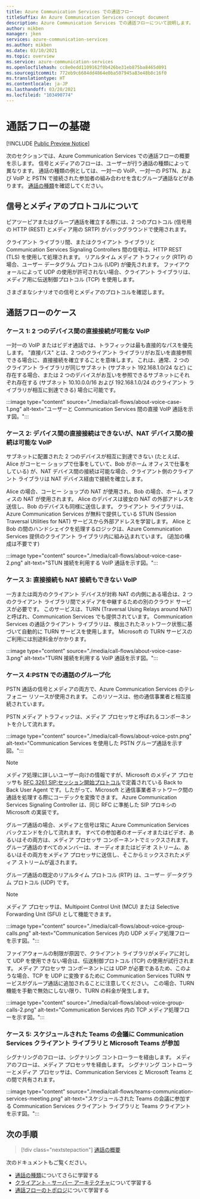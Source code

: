 ```yaml
---
title: Azure Communication Services での通話フロー
titleSuffix: An Azure Communication Services concept document
description: Azure Communication Services での通話フローについて説明します。
author: mikben
manager: jken
services: azure-communication-services
ms.author: mikben
ms.date: 03/10/2021
ms.topic: overview
ms.service: azure-communication-services
ms.openlocfilehash: cc8e0edd1109162f0b426be31eb875ba8465d091
ms.sourcegitcommit: 772eb9c6684dd4864e0ba507945a83e48b8c16f0
ms.translationtype: HT
ms.contentlocale: ja-JP
ms.lasthandoff: 03/20/2021
ms.locfileid: "103490774"
---
```

# <a name="call-flow-basics"></a>通話フローの基礎

[!INCLUDE [Public Preview Notice](../includes/public-preview-include.md)]

次のセクションでは、Azure Communication Services での通話フローの概要を示します。 信号とメディアのフローは、ユーザーが行う通話の種類によって異なります。 通話の種類の例としては、一対一の VoIP、一対一の PSTN、および VoIP と PSTN で接続された参加者の組み合わせを含むグループ通話などがあります。 [通話の種類](./voice-video-calling/about-call-types.md)を確認してください。

## <a name="about-signaling-and-media-protocols"></a>信号とメディアのプロトコルについて

ピアツーピアまたはグループ通話を確立する際には、2 つのプロトコル (信号用の HTTP (REST) とメディア用の SRTP) がバックグラウンドで使用されます。

クライアント ライブラリ間、またはクライアント ライブラリと Communication Services Signaling Controllers 間の信号は、HTTP REST (TLS) を使用して処理されます。 リアルタイム メディア トラフィック (RTP) の場合、ユーザー データグラム プロトコル (UDP) が優先されます。 ファイアウォールによって UDP の使用が許可されない場合、クライアント ライブラリは、メディア用に伝送制御プロトコル (TCP) を使用します。

さまざまなシナリオでの信号とメディアのプロトコルを確認します。

## <a name="call-flow-cases"></a>通話フローのケース

### <a name="case-1-voip-where-a-direct-connection-between-two-devices-is-possible"></a>ケース 1: 2 つのデバイス間の直接接続が可能な VoIP

一対一の VoIP またはビデオ通話では、トラフィックは最も直接的なパスを優先します。 "直接パス" とは、2 つのクライアント ライブラリがお互いを直接参照できる場合に、直接接続を確立することを意味します。 これは、通常、2 つのクライアント ライブラリが同じサブネット (サブネット 192.168.1.0/24 など) に存在する場合、または 2 つのデバイスがお互いを参照できるサブネットにそれぞれ存在する (サブネット 10.10.0.0/16 および 192.168.1.0/24 のクライアント ライブラリが相互に到達できる) 場合に可能です。

:::image type="content" source="./media/call-flows/about-voice-case-1.png" alt-text="ユーザーと Communication Services 間の直接 VoIP 通話を示す図。":::

### <a name="case-2-voip-where-a-direct-connection-between-devices-is-not-possible-but-where-connection-between-nat-devices-is-possible"></a>ケース 2: デバイス間の直接接続はできないが、NAT デバイス間の接続は可能な VoIP

サブネットに配置された 2 つのデバイスが相互に到達できない (たとえば、Alice がコーヒー ショップで仕事をしていて、Bob がホーム オフィスで仕事をしている) が、NAT デバイス間の接続は可能な場合、クライアント側のクライアント ライブラリは NAT デバイス経由で接続を確立します。

Alice の場合、コーヒー ショップの NAT が使用され、Bob の場合、ホーム オフィスの NAT が使用されます。 Alice のデバイスは彼女の NAT の外部アドレスを送信し、Bob のデバイスも同様に送信します。 クライアント ライブラリは、Azure Communication Services が無料で提供している STUN (Session Traversal Utilities for NAT) サービスから外部アドレスを学習します。 Alice と Bob の間のハンドシェイクを処理するロジックは、Azure Communication Services 提供のクライアント ライブラリ内に組み込まれています。 (追加の構成は不要です)

:::image type="content" source="./media/call-flows/about-voice-case-2.png" alt-text="STUN 接続を利用する VoIP 通話を示す図。":::

### <a name="case-3-voip-where-neither-a-direct-nor-nat-connection-is-possible"></a>ケース 3: 直接接続も NAT 接続もできない VoIP

一方または両方のクライアント デバイスが対称 NAT の内側にある場合は、2 つのクライアント ライブラリ間でメディアを中継するための別のクラウド サービスが必要です。 このサービスは、TURN (Traversal Using Relays around NAT) と呼ばれ、Communication Services でも提供されています。 Communication Services の通話クライアント ライブラリは、検出されたネットワーク状態に基づいて自動的に TURN サービスを使用します。 Microsoft の TURN サービスのご利用には別途料金がかかります。

:::image type="content" source="./media/call-flows/about-voice-case-3.png" alt-text="TURN 接続を利用する VoIP 通話を示す図。":::

### <a name="case-4-group-calls-with-pstn"></a>ケース 4:PSTN での通話のグループ化

PSTN 通話の信号とメディアの両方で、Azure Communication Services のテレフォニー リソースが使用されます。 このリソースは、他の通信事業者と相互接続されています。

PSTN メディア トラフィックは、メディア プロセッサと呼ばれるコンポーネントを介して流れます。

:::image type="content" source="./media/call-flows/about-voice-pstn.png" alt-text="Communication Services を使用した PSTN グループ通話を示す図。":::

> [!NOTE]
> メディア処理に詳しいユーザー向けの情報ですが、Microsoft のメディア プロセッサも [RFC 3261 SIP:セッション開始プロトコル](https://tools.ietf.org/html/rfc3261)で定義されている Back to Back User Agent です。したがって、Microsoft と通信事業者ネットワーク間の通話を処理する際にコーデックを変換できます。 Azure Communication Services Signaling Controller は、同じ RFC に準拠した SIP プロキシの Microsoft の実装です。

グループ通話の場合、メディアと信号は常に Azure Communication Services バックエンドを介して流れます。 すべての参加者のオーディオまたはビデオ、あるいはその両方は、メディア プロセッサ コンポーネントでミックスされます。 グループ通話のすべてのメンバーは、オーディオまたはビデオ ストリーム、あるいはその両方をメディア プロセッサに送信し、そこからミックスされたメディア ストリームが返されます。

グループ通話の既定のリアルタイム プロトコル (RTP) は、ユーザー データグラム プロトコル (UDP) です。

> [!NOTE]
> メディア プロセッサは、Multipoint Control Unit (MCU) または Selective Forwarding Unit (SFU) として機能できます。

:::image type="content" source="./media/call-flows/about-voice-group-calls.png" alt-text="Communication Services 内の UDP メディア処理フローを示す図。":::

ファイアウォールの制限が原因で、クライアント ライブラリがメディアに対して UDP を使用できない場合は、伝送制御プロトコル (TCP) の使用が試行されます。 メディア プロセッサ コンポーネントには UDP が必要であるため、このような場合、TCP を UDP に変換するために Communication Services TURN サービスがグループ通話に追加されることに注意してください。 この場合、TURN 機能を手動で無効にしない限り、TURN の料金が発生します。

:::image type="content" source="./media/call-flows/about-voice-group-calls-2.png" alt-text="Communication Services 内の TCP メディア処理フローを示す図。":::

### <a name="case-5-communication-services-client-library-and-microsoft-teams-in-a-scheduled-teams-meeting"></a>ケース 5: スケジュールされた Teams の会議に Communication Services クライアント ライブラリと Microsoft Teams が参加

シグナリングのフローは、シグナリング コントローラーを経由します。 メディアのフローは、メディア プロセッサを経由します。 シグナリング コントローラーとメディア プロセッサは、Communication Services と Microsoft Teams との間で共有されます。

:::image type="content" source="./media/call-flows/teams-communication-services-meeting.png" alt-text="スケジュールされた Teams の会議に参加する Communication Services クライアント ライブラリと Teams クライアントを示す図。":::



## <a name="next-steps"></a>次の手順

> [!div class="nextstepaction"]
> [通話の概要](../quickstarts/voice-video-calling/getting-started-with-calling.md)

次のドキュメントもご覧ください。

- [通話の種類](../concepts/voice-video-calling/about-call-types.md)についてさらに学習する
- [クライアント - サーバー アーキテクチャ](./client-and-server-architecture.md)について学習する
- [通話フローのトポロジ](./detailed-call-flows.md)について学習する
